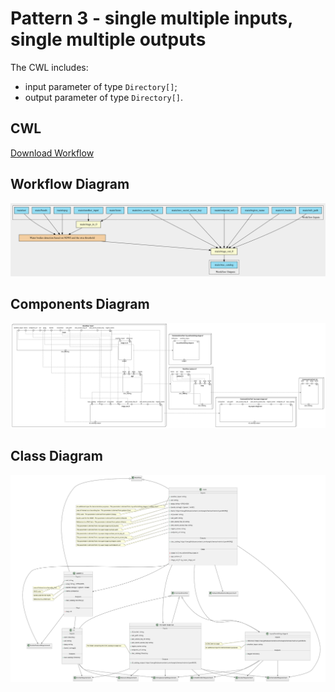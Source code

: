 # Pattern 3 - single multiple inputs, single multiple outputs

The CWL includes:

- input parameter of type `Directory[]`;
- output parameter of type `Directory[]`.

## CWL

[Download Workflow](./workflows/pattern-3.cwl)

## Workflow Diagram

![file](./diagrams/pattern-3/workflow.svg)

## Components Diagram

![file](./diagrams/pattern-3/components.svg)

## Class Diagram

![file](./diagrams/pattern-3/class.svg)
